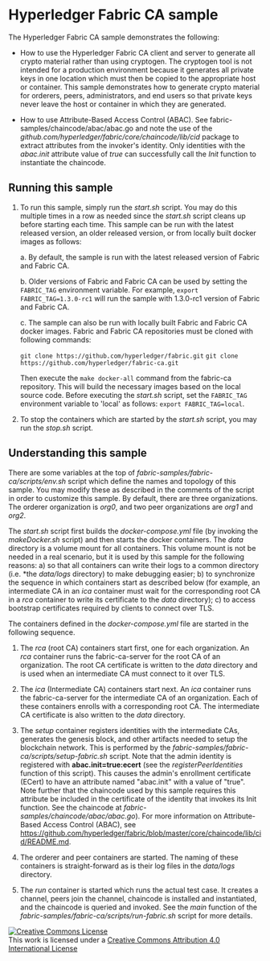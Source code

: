 # Hyperledger Fabric CA sample

The Hyperledger Fabric CA sample demonstrates the following:

* How to use the Hyperledger Fabric CA client and server to generate all crypto
  material rather than using cryptogen.  The cryptogen tool is not intended for
  a production environment because it generates all private keys in one location
  which must then be copied to the appropriate host or container. This sample
  demonstrates how to generate crypto material for orderers, peers,
  administrators, and end users so that private keys never leave the host or
  container in which they are generated.

* How to use Attribute-Based Access Control (ABAC). See
  fabric-samples/chaincode/abac/abac.go and note the use of the *github.com/hyperledger/fabric/core/chaincode/lib/cid* package to extract
  attributes from the invoker's identity.  Only identities with the *abac.init*
  attribute value of *true* can successfully call the *Init* function to
  instantiate the chaincode.

## Running this sample

1. To run this sample, simply run the *start.sh* script.  You may do this
multiple times in a row as needed since the *start.sh* script cleans up before
starting each time.  This sample can be run with the latest released version,
an older released version, or from locally built docker images as follows:

    a. By default, the sample is run with the latest released version of Fabric
    and Fabric CA.

    b. Older versions of Fabric and Fabric CA can be used by setting the
    `FABRIC_TAG` environment variable. For example, `export FABRIC_TAG=1.3.0-rc1`
    will run the sample with 1.3.0-rc1 version of Fabric and Fabric CA.

    c. The sample can also be run with locally built Fabric and Fabric CA
    docker images. Fabric and Fabric CA repositories must be cloned with following
    commands:

    `git clone https://github.com/hyperledger/fabric.git`
    `git clone https://github.com/hyperledger/fabric-ca.git`

    Then execute the `make docker-all` command from the fabric-ca repository. This will
    build the necessary images based on the local source code. Before executing the
    *start.sh* script, set the `FABRIC_TAG` environment variable to 'local' as follows:
    `export FABRIC_TAG=local`.

2. To stop the containers which are started by the *start.sh* script, you may run the *stop.sh* script.

## Understanding this sample

There are some variables at the top of *fabric-samples/fabric-ca/scripts/env.sh*
script which define the names and topology of this sample.  You may modify these
as described in the comments of the script in order to customize this sample.
By default, there are three organizations. The orderer organization is *org0*,
and two peer organizations are *org1* and *org2*.

The *start.sh* script first builds the *docker-compose.yml* file (by invoking the
*makeDocker.sh* script) and then starts the docker containers.
The *data* directory is a volume mount for all containers.
This volume mount is not be needed in a real scenario, but it is used by this
sample for the following reasons:
  a) so that all containers can write their logs to a common directory
     (i.e. *the *data/logs* directory) to make debugging easier;
  b) to synchronize the sequence in which containers start as described below
     (for example, an intermediate CA in an *ica* container must wait for the
      corresponding root CA in a *rca* container to write its certificate to
      the *data* directory);
  c) to access bootstrap certificates required by clients to connect over TLS.

The containers defined in the *docker-compose.yml* file are started in the
following sequence.

1. The *rca* (root CA) containers start first, one for each organization.
An *rca* container runs the fabric-ca-server for the root CA of an
organization. The root CA certificate is written to the *data* directory
and is used when an intermediate CA must connect to it over TLS.

2. The *ica* (Intermediate CA) containers start next.  An *ica* container
runs the fabric-ca-server for the intermediate CA of an organization.
Each of these containers enrolls with a corresponding root CA.
The intermediate CA certificate is also written to the *data* directory.

3. The *setup* container registers identities with the intermediate CAs,
generates the genesis block, and other artifacts needed to setup the
blockchain network.  This is performed by the
*fabric-samples/fabric-ca/scripts/setup-fabric.sh* script.  Note that the
admin identity is registered with **abac.init=true:ecert**
(see the *registerPeerIdentities* function of this script).  This causes
the admin's enrollment certificate (ECert) to have an attribute named "abac.init"
with a value of "true".  Note further that the chaincode used by this sample
requires this attribute be included in the certificate of the identity that
invokes its Init function.  See the chaincode at *fabric-samples/chaincode/abac/abac.go*).
For more information on Attribute-Based Access Control (ABAC), see
https://github.com/hyperledger/fabric/blob/master/core/chaincode/lib/cid/README.md.

4. The orderer and peer containers are started.  The naming of these containers
is straight-forward as is their log files in the *data/logs* directory.

5. The *run* container is started which runs the actual test case.  It creates
a channel, peers join the channel, chaincode is installed and instantiated,
and the chaincode is queried and invoked.  See the *main* function of the
*fabric-samples/fabric-ca/scripts/run-fabric.sh* script for more details.

<a rel="license" href="http://creativecommons.org/licenses/by/4.0/"><img alt="Creative Commons License" style="border-width:0" src="https://i.creativecommons.org/l/by/4.0/88x31.png" /></a><br />This work is licensed under a <a rel="license" href="http://creativecommons.org/licenses/by/4.0/">Creative Commons Attribution 4.0 International License</a>
